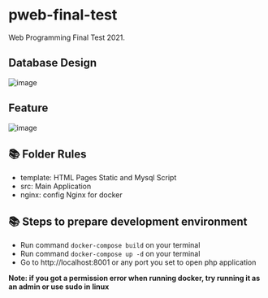 # pweb-final-test

Web Programming Final Test 2021.

## Database Design
![image](https://user-images.githubusercontent.com/49280352/147359291-171b84d4-cdf0-4ee2-a08c-a6819ead7b56.png)

## Feature
![image](https://user-images.githubusercontent.com/49280352/147359445-85d63efd-cc4e-4f21-a35a-2086cef4ede9.png)


## 📚 Folder Rules

- template: HTML Pages Static and Mysql Script
- src: Main Application
- nginx: config Nginx for docker

## 📚 Steps to prepare development environment

- Run command ```docker-compose build``` on your terminal
- Run command ```docker-compose up -d``` on your terminal
- Go to http://localhost:8001 or any port you set to open php application

**Note: if you got a permission error when running docker, try running it as an admin or use sudo in linux**
